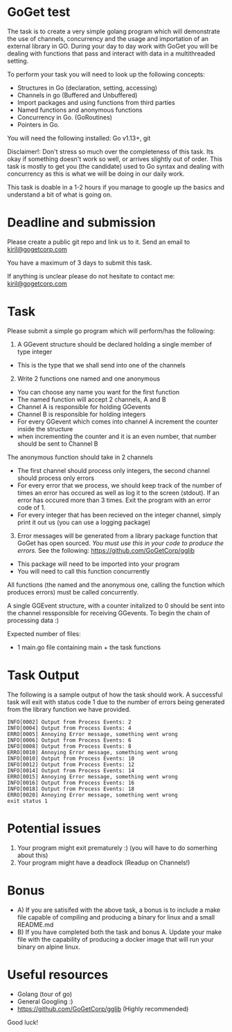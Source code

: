 # GoGet test

The task is to create a very simple golang program which will demonstrate the use of channels, concurrency and the usage and importation of an external library in GO.
During your day to day work with GoGet you will be dealing with functions that pass and interact with data in a multithreaded setting.

To perform your task you will need to look up the following concepts:
* Structures in Go (declaration, setting, accessing)
* Channels in go (Buffered and Unbuffered)
* Import packages and using functions from third parties
* Named functions and anonymous functions
* Concurrency in Go. (GoRoutines)
* Pointers in Go. 

You will need the following installed: Go v1.13+, git

Disclaimer!: Don't stress so much over the completeness of this task. Its okay if something doesn't work so well, or arrives slightly out of order. This task is mostly to get you (the candidate) used to Go syntax and dealing with 
concurrency as this is what we will be doing in our daily work. 

This task is doable in a 1-2 hours if you manage to google up the basics and understand a bit of what is going on.

# Deadline and submission

Please create a public git repo and link us to it. Send an email to kiril@gogetcorp.com

You have a maximum of 3 days to submit this task.

If anything is unclear please do not hesitate to contact me: kiril@gogetcorp.com

# Task

Please submit a simple go program which will perform/has the following:

1. A GGevent structure should be declared holding a single member of type integer
* This is the type that we shall send into one of the channels

2. Write 2 functions one named and one anonymous
* You can choose any name you want for the first function
* The named function will accept 2 channels, A and B
* Channel A is responsible for holding GGevents
* Channel B is responsible for holding integers
* For every GGevent which comes into channel A increment the counter inside the structure
* when incrementing the counter and it is an even number, that number should be sent to Channel B

The anonymous function should take in 2 channels
* The first channel should process only integers, the second channel should process only errors
* For every error that we process, we should keep track of the number of times an error has occured as well as log it to the screen (stdout). If an error has occured more than 3 times. Exit the program with an error code of 1. 
* For every integer that has been recieved on the integer channel, simply print it out us (you can use a logging package)

3. Error messages will be generated from a library package function that GoGet has open sourced. 
*You must use this in your code to produce the errors.*
See the following: https://github.com/GoGetCorp/gglib
* This package will need to be imported into your program
* You will need to call this function concurrently

All functions (the named and the anonymous one, calling the function which produces errors) must be called concurrently.

A single GGEvent structure, with a counter initalized to 0 should be sent into the channel ressponsible for receiving GGevents. To begin the chain of processing data :)

Expected number of files:
* 1 main.go file containing main + the task functions

# Task Output

The following is a sample output of how the task should work.
A successful task will exit with status code 1 due to the number of errors being generated from the library function we have provided. 

```Sample output
INFO[0002] Output from Process Events: 2                
INFO[0004] Output from Process Events: 4                
ERRO[0005] Annoying Error message, something went wrong 
INFO[0006] Output from Process Events: 6                
INFO[0008] Output from Process Events: 8                
ERRO[0010] Annoying Error message, something went wrong 
INFO[0010] Output from Process Events: 10               
INFO[0012] Output from Process Events: 12               
INFO[0014] Output from Process Events: 14               
ERRO[0015] Annoying Error message, something went wrong 
INFO[0016] Output from Process Events: 16               
INFO[0018] Output from Process Events: 18               
ERRO[0020] Annoying Error message, something went wrong 
exit status 1
```

# Potential issues
1. Your program might exit prematurely :) (you will have to do somerhing about this)
2. Your program might have a deadlock (Readup on Channels!)

# Bonus
* A) If you are satisifed with the above task, a bonus is to include a make file capable of compiling and producing a binary for linux and a small README.md 
* B) If you have completed both the task and bonus A. Update your make file with the capability of producing a docker image that will run your binary on alpine linux.


# Useful resources
* Golang (tour of go)
* General Googling :)
* https://github.com/GoGetCorp/gglib (Highly recommended)

Good luck!
